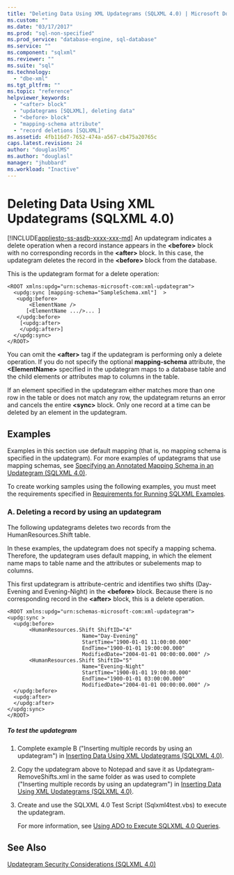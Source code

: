 ```yaml
---
title: "Deleting Data Using XML Updategrams (SQLXML 4.0) | Microsoft Docs"
ms.custom: ""
ms.date: "03/17/2017"
ms.prod: "sql-non-specified"
ms.prod_service: "database-engine, sql-database"
ms.service: ""
ms.component: "sqlxml"
ms.reviewer: ""
ms.suite: "sql"
ms.technology: 
  - "dbe-xml"
ms.tgt_pltfrm: ""
ms.topic: "reference"
helpviewer_keywords: 
  - "<after> block"
  - "updategrams [SQLXML], deleting data"
  - "<before> block"
  - "mapping-schema attribute"
  - "record deletions [SQLXML]"
ms.assetid: 4fb116d7-7652-474a-a567-cb475a20765c
caps.latest.revision: 24
author: "douglaslMS"
ms.author: "douglasl"
manager: "jhubbard"
ms.workload: "Inactive"
---
```

# Deleting Data Using XML Updategrams (SQLXML 4.0)
[!INCLUDE[appliesto-ss-asdb-xxxx-xxx-md](../../../includes/appliesto-ss-asdb-xxxx-xxx-md.md)]
  An updategram indicates a delete operation when a record instance appears in the **\<before>** block with no corresponding records in the **\<after>** block. In this case, the updategram deletes the record in the **\<before>** block from the database.  
  
 This is the updategram format for a delete operation:  
  
```  
<ROOT xmlns:updg="urn:schemas-microsoft-com:xml-updategram">  
  <updg:sync [mapping-schema="SampleSchema.xml"]  >  
   <updg:before>  
       <ElementName />  
      [<ElementName .../>... ]  
   </updg:before>  
    [<updg:after>  
    </updg:after>]  
  </updg:sync>  
</ROOT>  
```  
  
 You can omit the **\<after>** tag if the updategram is performing only a delete operation. If you do not specify the optional **mapping-schema** attribute, the **\<ElementName>** specified in the updategram maps to a database table and the child elements or attributes map to columns in the table.  
  
 If an element specified in the updategram either matches more than one row in the table or does not match any row, the updategram returns an error and cancels the entire **\<sync>** block. Only one record at a time can be deleted by an element in the updategram.  
  
## Examples  
 Examples in this section use default mapping (that is, no mapping schema is specified in the updategram). For more examples of updategrams that use mapping schemas, see [Specifying an Annotated Mapping Schema in an Updategram &#40;SQLXML 4.0&#41;](../../../relational-databases/sqlxml-annotated-xsd-schemas-xpath-queries/updategrams/specifying-an-annotated-mapping-schema-in-an-updategram-sqlxml-4-0.md).  
  
 To create working samples using the following examples, you must meet the requirements specified in [Requirements for Running SQLXML Examples](../../../relational-databases/sqlxml/requirements-for-running-sqlxml-examples.md).  
  
### A. Deleting a record by using an updategram  
 The following updategrams deletes two records from the HumanResources.Shift table.  
  
 In these examples, the updategram does not specify a mapping schema. Therefore, the updategram uses default mapping, in which the element name maps to table name and the attributes or subelements map to columns.  
  
 This first updategram is attribute-centric and identifies two shifts (Day-Evening and Evening-Night) in the **\<before>** block. Because there is no corresponding record in the **\<after>** block, this is a delete operation.  
  
```  
<ROOT xmlns:updg="urn:schemas-microsoft-com:xml-updategram">  
<updg:sync >  
  <updg:before>  
       <HumanResources.Shift ShiftID="4"  
                        Name="Day-Evening"  
                        StartTime="1900-01-01 11:00:00.000"  
                        EndTime="1900-01-01 19:00:00.000"  
                        ModifiedDate="2004-01-01 00:00:00.000" />  
       <HumanResources.Shift ShiftID="5"  
                        Name="Evening-Night"  
                        StartTime="1900-01-01 19:00:00.000"  
                        EndTime="1900-01-01 03:00:00.000"  
                        ModifiedDate="2004-01-01 00:00:00.000" />  
  </updg:before>  
  <updg:after>  
  </updg:after>  
</updg:sync>  
</ROOT>  
```  
  
##### To test the updategram  
  
1.  Complete example B ("Inserting multiple records by using an updategram") in [Inserting Data Using XML Updategrams &#40;SQLXML 4.0&#41;](../../../relational-databases/sqlxml-annotated-xsd-schemas-xpath-queries/updategrams/inserting-data-using-xml-updategrams-sqlxml-4-0.md).  
  
2.  Copy the updategram above to Notepad and save it as Updategram-RemoveShifts.xml in the same folder as was used to complete ("Inserting multiple records by using an updategram") in [Inserting Data Using XML Updategrams &#40;SQLXML 4.0&#41;](../../../relational-databases/sqlxml-annotated-xsd-schemas-xpath-queries/updategrams/inserting-data-using-xml-updategrams-sqlxml-4-0.md).  
  
3.  Create and use the SQLXML 4.0 Test Script (Sqlxml4test.vbs) to execute the updategram.  
  
     For more information, see [Using ADO to Execute SQLXML 4.0 Queries](../../../relational-databases/sqlxml/using-ado-to-execute-sqlxml-4-0-queries.md).  
  
## See Also  
 [Updategram Security Considerations &#40;SQLXML 4.0&#41;](../../../relational-databases/sqlxml-annotated-xsd-schemas-xpath-queries/security/updategram-security-considerations-sqlxml-4-0.md)  
  
  

